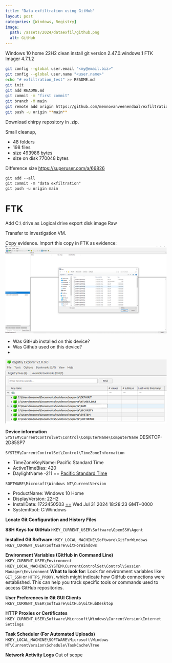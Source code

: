 ```yaml
---
title: "Data exfiltration using GitHub"
layout: post
categories: [Windows, Registry]
image:
  path: /assets/2024/dataexfil/github.png
  alt: GitHub
---
```


Windows 10 home 22H2 clean install
git version 2.47.0.windows.1
FTK Imager 4.7.1.2

```bash
git config --global user.email "<my@email.biz>"
git config --global user.name "<user.name>"
echo "# exfiltration_test" >> README.md
git init
git add README.md
git commit -m "first commit"
git branch -M main
git remote add origin https://github.com/mennovanveenendaal/exfiltration_test.git
git push -u origin **main**
```

Download chirpy repository in .zip.

Small cleanup, 

- 48 folders
- 198 files
- size 493986 bytes
- size on disk 770048 bytes

Difference size https://superuser.com/a/66826

```shell
git add --all
git commit -m "data exfiltration"
git push -u origin main
```

# FTK
Add C:\ drive as Logical drive
export disk image Raw

Transfer to investigation VM.

Copy evidence.
Import this copy in FTK as evidence:
![FTK open](/assets/2024/dataexfil/FTK_open.png)

- Was GitHub installed on this device?
- Was Github used on this device?
- 

![Registry Keys in Registry Explorer](/assets/2024/dataexfil/keys.png)


**Device information**
`SYSTEM\CurrentControlSet\Control\ComputerName\ComputerName` DESKTOP-2D85SP7

`SYSTEM\CurrentControlSet\Control\TimeZoneInformation` 
- TimeZoneKeyName: Pacific Standard Time
- ActiveTimeBias: 420
- DaylightName -211 == [Pacific Standard Time](https://www.nirsoft.net/dll_information/windows8/tzres_dll.html)

`SOFTWARE\Microsoft\Windows NT\CurrentVersion` 
- ProductName: Windows 10 Home
- DisplayVersion: 22H2
- InstallDate: 1722450503 [\==](https://www.unixtimestamp.com/) Wed Jul 31 2024 18:28:23 GMT+0000
- SystemRoot: C:\Windows



**Locate Git Configuration and History Files**


**SSH Keys for GitHub**
`HKEY_CURRENT_USER\Software\OpenSSH\Agent`

**Installed Git Software**
`HKEY_LOCAL_MACHINE\Software\GitForWindows`
`HKEY_CURRENT_USER\Software\GitForWindows`

**Environment Variables (GitHub in Command Line)**
`HKEY_CURRENT_USER\Environment`
`HKEY_LOCAL_MACHINE\SYSTEM\CurrentControlSet\Control\Session Manager\Environment`
**What to look for**: Look for environment variables like `GIT_SSH` or `HTTPS_PROXY`, which might indicate how GitHub connections were established. This can help you track specific tools or commands used to access GitHub repositories.

**User Preferences in Git GUI Clients**
`HKEY_CURRENT_USER\Software\GitHub\GitHubDesktop`

**HTTP Proxies or Certificates**
`HKEY_CURRENT_USER\Software\Microsoft\Windows\CurrentVersion\Internet Settings`

**Task Scheduler (For Automated Uploads)**
`HKEY_LOCAL_MACHINE\SOFTWARE\Microsoft\Windows NT\CurrentVersion\Schedule\TaskCache\Tree`

**Network Activity Logs**
Out of scope


